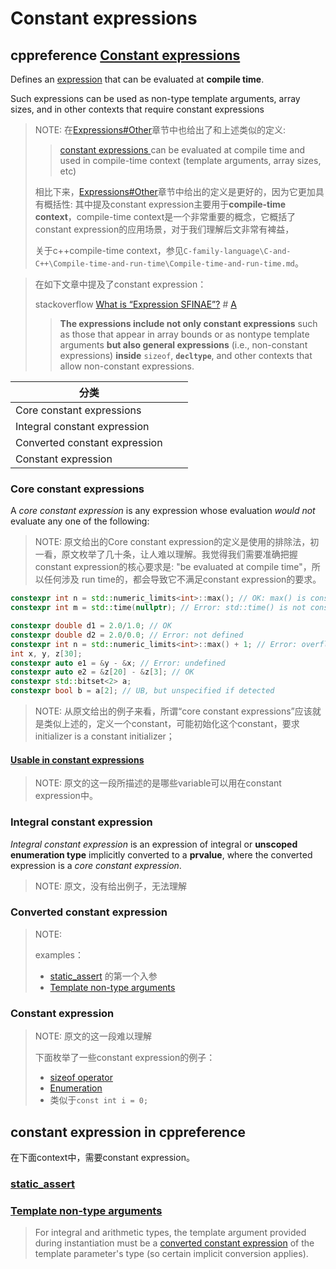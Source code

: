 # Constant expressions





## cppreference [Constant expressions](https://en.cppreference.com/w/cpp/language/constant_expression)

Defines an [expression](https://en.cppreference.com/w/cpp/language/expressions) that can be evaluated at **compile time**.

Such expressions can be used as non-type template arguments, array sizes, and in other contexts that require constant expressions

> NOTE: 在[Expressions#Other](https://en.cppreference.com/w/cpp/language/expressions#Other)章节中也给出了和上述类似的定义:
>
> > [constant expressions ](https://en.cppreference.com/w/cpp/language/constant_expression)can be evaluated at compile time and used in compile-time context (template arguments, array sizes, etc)
>
> 相比下来，[Expressions#Other](https://en.cppreference.com/w/cpp/language/expressions#Other)章节中给出的定义是更好的，因为它更加具有概括性: 其中提及constant expression主要用于**compile-time context**，compile-time context是一个非常重要的概念，它概括了constant expression的应用场景，对于我们理解后文非常有裨益，
>
> 关于c++compile-time context，参见`C-family-language\C-and-C++\Compile-time-and-run-time\Compile-time-and-run-time.md`。



> 在如下文章中提及了constant expression：
>
> stackoverflow [What is “Expression SFINAE”?](https://stackoverflow.com/questions/12654067/what-is-expression-sfinae) # [A](https://stackoverflow.com/a/12654277)
>
> > **The expressions include not only constant expressions** such as those that appear in array bounds or as nontype template arguments **but also general expressions** (i.e., non-constant expressions) **inside** `sizeof`, **`decltype`**, and other contexts that allow non-constant expressions.





| 分类                          |      |      |
| ----------------------------- | ---- | ---- |
| Core constant expressions     |      |      |
| Integral constant expression  |      |      |
| Converted constant expression |      |      |
| Constant expression           |      |      |



### Core constant expressions

A *core constant expression* is any expression whose evaluation *would not* evaluate any one of the following: 

> NOTE: 原文给出的Core constant expression的定义是使用的排除法，初一看，原文枚举了几十条，让人难以理解。我觉得我们需要准确把握constant expression的核心要求是: "be evaluated at compile time"，所以任何涉及 run time的，都会导致它不满足constant expression的要求。

```C++
constexpr int n = std::numeric_limits<int>::max(); // OK: max() is constexpr
constexpr int m = std::time(nullptr); // Error: std::time() is not constexpr
```



```C++
constexpr double d1 = 2.0/1.0; // OK
constexpr double d2 = 2.0/0.0; // Error: not defined
constexpr int n = std::numeric_limits<int>::max() + 1; // Error: overflow
int x, y, z[30];
constexpr auto e1 = &y - &x; // Error: undefined
constexpr auto e2 = &z[20] - &z[3]; // OK
constexpr std::bitset<2> a; 
constexpr bool b = a[2]; // UB, but unspecified if detected
```

> NOTE: 从原文给出的例子来看，所谓“core constant expressions”应该就是类似上述的，定义一个constant，可能初始化这个constant，要求initializer is a constant initializer；

#### [Usable in constant expressions](https://en.cppreference.com/w/cpp/language/constant_expression#Usable-in-constant-expressions)

> NOTE:  原文的这一段所描述的是哪些variable可以用在constant expression中。



### Integral constant expression

*Integral constant expression* is an expression of integral or **unscoped enumeration type** implicitly converted to a **prvalue**, where the converted expression is a *core constant expression*.

> NOTE: 原文，没有给出例子，无法理解

### Converted constant expression

> NOTE: 
>
> examples：
>
> - [static_assert](https://en.cppreference.com/w/cpp/language/static_assert) 的第一个入参
> - [Template non-type arguments](https://en.cppreference.com/w/cpp/language/template_parameters#Template_non-type_arguments)

### Constant expression

> NOTE: 原文的这一段难以理解
>
> 下面枚举了一些constant expression的例子：
>
> - [sizeof operator](https://en.cppreference.com/w/cpp/language/sizeof)
> - [Enumeration](https://en.cppreference.com/w/cpp/language/enum)
> - 类似于`const int i = 0;`









## constant expression in cppreference

在下面context中，需要constant expression。

### [static_assert](https://en.cppreference.com/w/cpp/language/static_assert) 



### [Template non-type arguments](https://en.cppreference.com/w/cpp/language/template_parameters#Template_non-type_arguments)

> For integral and arithmetic types, the template argument provided during instantiation must be a [converted constant expression](https://en.cppreference.com/w/cpp/language/constant_expression) of the template parameter's type (so certain implicit conversion applies).





